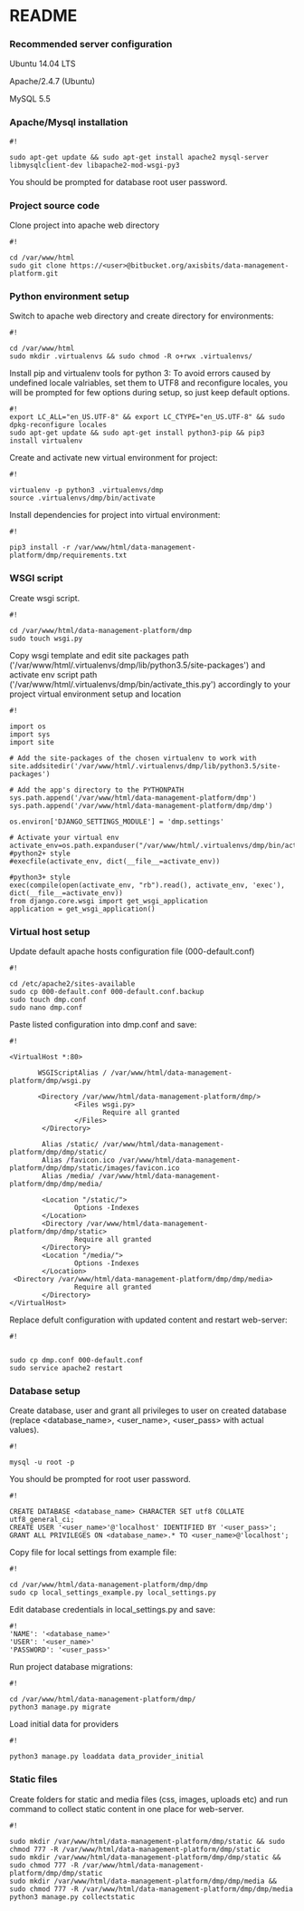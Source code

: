 # README #

### Recommended server configuration ###

Ubuntu 14.04 LTS

Apache/2.4.7 (Ubuntu)

MySQL 5.5

### Apache/Mysql installation ###

```
#!

sudo apt-get update && sudo apt-get install apache2 mysql-server libmysqlclient-dev libapache2-mod-wsgi-py3 

```
You should be prompted for database root user password.

### Project source code ###
Clone project into apache web directory

```
#!

cd /var/www/html
sudo git clone https://<user>@bitbucket.org/axisbits/data-management-platform.git
```

### Python environment setup ###

Switch to apache web directory and create directory for environments:

```
#!

cd /var/www/html
sudo mkdir .virtualenvs && sudo chmod -R o+rwx .virtualenvs/
```
Install pip and virtualenv tools for python 3:
To avoid errors caused by undefined locale valriables, set them to UTF8 and reconfigure locales, you will be prompted for few options during setup, so just keep default options.

```
#!
export LC_ALL="en_US.UTF-8" && export LC_CTYPE="en_US.UTF-8" && sudo dpkg-reconfigure locales
sudo apt-get update && sudo apt-get install python3-pip && pip3 install virtualenv
```


Create and activate new virtual environment for project:

```
#!

virtualenv -p python3 .virtualenvs/dmp
source .virtualenvs/dmp/bin/activate
```
Install dependencies for project into virtual environment:

```
#!

pip3 install -r /var/www/html/data-management-platform/dmp/requirements.txt
```

### WSGI script ###
Create wsgi script.

```
#!

cd /var/www/html/data-management-platform/dmp
sudo touch wsgi.py
```

Copy wsgi template and edit site packages path ('/var/www/html/.virtualenvs/dmp/lib/python3.5/site-packages')
and activate env script path ('/var/www/html/.virtualenvs/dmp/bin/activate_this.py') 
accordingly to your project virtual environment setup and location

```
#!

import os
import sys
import site

# Add the site-packages of the chosen virtualenv to work with
site.addsitedir('/var/www/html/.virtualenvs/dmp/lib/python3.5/site-packages')

# Add the app's directory to the PYTHONPATH
sys.path.append('/var/www/html/data-management-platform/dmp')
sys.path.append('/var/www/html/data-management-platform/dmp/dmp')

os.environ['DJANGO_SETTINGS_MODULE'] = 'dmp.settings'

# Activate your virtual env
activate_env=os.path.expanduser("/var/www/html/.virtualenvs/dmp/bin/activate_this.py")
#python2+ style
#execfile(activate_env, dict(__file__=activate_env))

#python3+ style
exec(compile(open(activate_env, "rb").read(), activate_env, 'exec'), dict(__file__=activate_env))
from django.core.wsgi import get_wsgi_application
application = get_wsgi_application()
```

 

### Virtual host setup ###
Update default apache hosts configuration file (000-default.conf)

```
#!

cd /etc/apache2/sites-available
sudo cp 000-default.conf 000-default.conf.backup
sudo touch dmp.conf 
sudo nano dmp.conf
```

Paste listed configuration into dmp.conf and save:

```
#!

<VirtualHost *:80>

       WSGIScriptAlias / /var/www/html/data-management-platform/dmp/wsgi.py

       <Directory /var/www/html/data-management-platform/dmp/>
                <Files wsgi.py>
                       Require all granted
                </Files>
        </Directory>

        Alias /static/ /var/www/html/data-management-platform/dmp/dmp/static/
        Alias /favicon.ico /var/www/html/data-management-platform/dmp/dmp/static/images/favicon.ico
        Alias /media/ /var/www/html/data-management-platform/dmp/dmp/media/

        <Location "/static/">
                Options -Indexes
        </Location>
        <Directory /var/www/html/data-management-platform/dmp/dmp/static>
                Require all granted
        </Directory>
        <Location "/media/">
                Options -Indexes
        </Location>
 <Directory /var/www/html/data-management-platform/dmp/dmp/media>
                Require all granted
        </Directory>
</VirtualHost>
```
Replace defult configuration with updated content and restart web-server:

```
#!


sudo cp dmp.conf 000-default.conf
sudo service apache2 restart
```

### Database setup ###
Create database, user and grant all privileges to user on created database (replace <database_name>, <user_name>, <user_pass> with actual values).

```
#!

mysql -u root -p
```
You should be prompted for root user password.

```
#!

CREATE DATABASE <database_name> CHARACTER SET utf8 COLLATE utf8_general_ci;
CREATE USER '<user_name>'@'localhost' IDENTIFIED BY '<user_pass>';
GRANT ALL PRIVILEGES ON <database_name>.* TO <user_name>@'localhost';
```
Copy file for local settings from example file:


```
#!

cd /var/www/html/data-management-platform/dmp/dmp
sudo cp local_settings_example.py local_settings.py
```

Edit database credentials in local_settings.py and save:

```
#!
'NAME': '<database_name>'
'USER': '<user_name>'
'PASSWORD': '<user_pass>'
```

Run project database migrations:

```
#!

cd /var/www/html/data-management-platform/dmp/
python3 manage.py migrate
```

Load initial data for providers

```
#!

python3 manage.py loaddata data_provider_initial
```

### Static files ###
Create folders for static and media files (css, images, uploads etc) and run command to collect static content in one place for web-server.
```
#!

sudo mkdir /var/www/html/data-management-platform/dmp/static && sudo chmod 777 -R /var/www/html/data-management-platform/dmp/static
sudo mkdir /var/www/html/data-management-platform/dmp/dmp/static && sudo chmod 777 -R /var/www/html/data-management-platform/dmp/dmp/static
sudo mkdir /var/www/html/data-management-platform/dmp/dmp/media && sudo chmod 777 -R /var/www/html/data-management-platform/dmp/dmp/media
python3 manage.py collectstatic
```